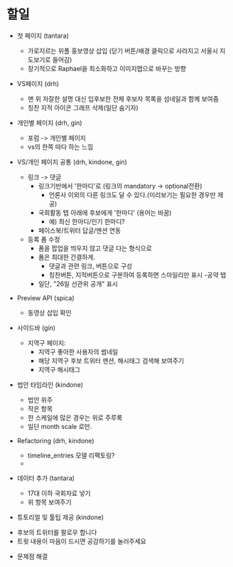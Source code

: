 할일
====================

* 첫 페이지 (tantara)
  - 가로지르는 위폴 홍보영상 삽입 (닫기 버튼/배경 클릭으로 사라지고 서울시 지도보기로 들어감)
  - 장기적으로 Raphael을 최소화하고 이미지맵으로 바꾸는 방향

* VS페이지 (drh)
  - 맨 위 자잘한 설명 대신 입후보한 전체 후보자 목록을 섬네일과 함께 보여줌 
  - 칭찬 지적 아이콘 그래프 삭제(일단 숨기자)

* 개인별 페이지 (drh, gin)
  - 포럼 -> 개인별 페이지
  - vs의 한쪽 따다 하는 느낌

* VS/개인 페이지 공통 (drh, kindone, gin) 
  - 링크 -> 댓글
    + 링크기반에서 '한마디'로  (링크의 mandatory -> optional전환)
      + 언론사 이외의 다른 링크도 달 수 있다.(미리보기는 필요한 경우만 제공)
    + 국회활동 탭 아래에 후보에게 '한마디' (용어는 바꿈)
      + 예) 최신 한마디/인기 한마디?
    + 페이스북/트위터 답글/멘션 연동
  - 등록 폼 수정
    + 폼을 팝업을 띄우지 않고 댓글 다는 형식으로
    + 폼은 최대한 간결하게. 
      + 댓글과 관련 링크, 버튼으로 구성
      + 칭찬버튼, 지적버튼으로 구분하여 등록하면 스마일리만 표시
  -공약 탭
    + 일단, "26일 선관위 공개" 표시 

* Preview API (spica)
  - 동영상 삽입 확인

* 사이드바 (gin)
  - 지역구 페이지: 
    + 지역구 좋아한 사용자의 썸네일
    + 해당 지역구 후보 트위터 멘션, 해시태그 검색해 보여주기
    + 지역구 해시태그


* 법안 타임라인 (kindone)
  - 법안 위주 
  - 작은 항목
  - 한 스케일에 많은 경우는 위로 주루룩
  - 일단 month scale 로만.

* Refactoring (drh, kindone)
  - timeline_entries 모델 리팩토링?
  - 

* 데이터 추가 (tantara)
  - 17대 이하 국회자료 넣기
  - 위 항목 보여주기

* 튜토리얼 및 툴팁 제공 (kindone)
 - 후보의 트위터를 팔로우 합니다
 - 트윗 내용이 마음이 드시면 공감하기를 눌러주세요

* 문제점 해결
  
